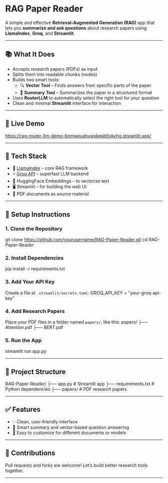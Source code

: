 #  RAG Paper Reader

A simple and effective **Retrieval-Augmented Generation (RAG)** app that lets you **summarize and ask questions** about research papers using **LlamaIndex**, **Groq**, and **Streamlit**.

---

## 📚 What It Does

- Accepts research papers (PDFs) as input
- Splits them into readable chunks (nodes)
- Builds two smart tools:
  - 🔍 **Vector Tool** – Finds answers from specific parts of the paper
  - 🧾 **Summary Tool** – Summarizes the paper in a structured format
- Uses **RouterLLM** to automatically select the right tool for your question
- Clean and minimal **Streamlit** interface for interaction

---

## 🚀 Live Demo

https://rag-router-llm-demo-bnmweuahuwskepbfjxkyhg.streamlit.app/

---

## 🧰 Tech Stack

- 🧠 [LlamaIndex](https://github.com/jerryjliu/llama_index) – core RAG framework
- ⚡ [Groq API](https://console.groq.com/) – superfast LLM backend
- 💬 HuggingFace Embeddings – to vectorize text
- 🖥️ Streamlit – for building the web UI
- 📄 PDF documents as source material

---

## 📝 Setup Instructions

### 1. Clone the Repository
git clone https://github.com/yourusername/RAG-Paper-Reader.git
cd RAG-Paper-Reader

### 2. Install Dependencies
pip install -r requirements.txt

### 3. Add Your API Key
Create a file at `.streamlit/secrets.toml`:
GROQ_API_KEY = "your-groq-api-key"

### 4. Add Research Papers
Place your PDF files in a folder named `papers/`, like this:
papers/
├── Attention.pdf
├── BERT.pdf

### 5. Run the App
streamlit run app.py

---

## 📂 Project Structure

RAG-Paper-Reader/
├── app.py                  # Streamlit app
├── requirements.txt        # Python dependencies
├── papers/                 # PDF research papers

---

## ✅ Features

* 💡 Clean, user-friendly interface
* 🧠 Smart summary and vector-based question answering
* 🔄 Easy to customize for different documents or models

---

## 🙌 Contributions

Pull requests and forks are welcome! Let’s build better research tools together.

---
